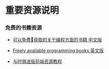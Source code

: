 # 重要资源说明

### 免费的书籍资源

* [可以免费获取的关于编程方面的书籍 中文版](https://192.168.3.134/mengxiang/Learning-Library/blob/master/free-programming-books-zh.md)

* [Freely available programming books 英文版](https://192.168.3.134/mengxiang/Learning-Library/blob/master/free-programming-books-en.md)

* [与时俱进版前端资源教程](https://192.168.3.134/mengxiang/Learning-Library/blob/master/Front-end-tutorial.md)
